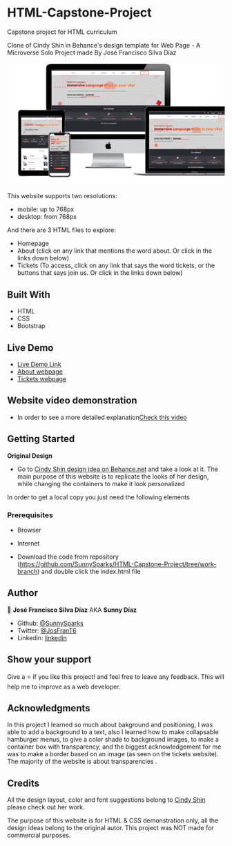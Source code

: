 # HTML-Capstone-Project
Capstone project for HTML curriculum

Clone of Cindy Shin in Behance's design template for Web Page - A Microverse Solo Project made By José Francisco Silva Díaz

![Homepage](App_Screenshot.png)

This website supports two resolutions: 
- mobile: up to 768px
- desktop: from 768px

And there are 3 HTML files to explore:
- Homepage
- About (click on any link that mentions the word about. Or click in the links down below)
- Tickets (To access, click on any link that says the word tickets, or the buttons that says join us. Or click in the links down below)

## Built With

- HTML
- CSS
- Bootstrap

## Live Demo

- [Live Demo Link](https://raw.githack.com/SunnySparks/HTML-Capstone-Project/work-branch/index.html)
- [About webpage](https://raw.githack.com/SunnySparks/HTML-Capstone-Project/work-branch/about.html)
- [Tickets webpage](https://raw.githack.com/SunnySparks/HTML-Capstone-Project/work-branch/tickets.html)

## Website video demonstration

- In order to see a more detailed explanation[Check this video](https://www.loom.com/share/5f188709fefd42b4b381ad9c3f0bfe7f)
## Getting Started

**Original Design**
- Go to [Cindy Shin design idea on Behance.net](https://www.behance.net/gallery/29845175/CC-Global-Summit-2015) and take a look at it. The main purpose of this website is to replicate the looks of her design, while changing the containers to make it look personalized

In order to get a local copy you just need the following elements 

### Prerequisites

- Browser
- Internet

- Download the code from repository (https://github.com/SunnySparks/HTML-Capstone-Project/tree/work-branch) and double click the index.html file


## Author

👤 **José Francisco Silva Díaz** AKA **Sunny Díaz**

- Github: [@SunnySparks](https://github.com/sunnySparks)
- Twitter: [@JosFranT6](https://twitter.com/josfrant6)
- Linkedin: [linkedin](https://www.linkedin.com/in/josé-francisco-silva-díaz-a2a9421a6)



## Show your support

Give a ⭐️ if you like this project! and feel free to leave any feedback. This will help me to improve as a web developer.

## Acknowledgments

In this project I learned so much about bakground and positioning, I was able to add a background to a text, also I learned how to make collapsable hamburger menus, to give a color shade to background images, to make a container box with transparency, and the biggest acknowledgement for me was to make a border based on an image (as seen on the tickets website). The majority of the website is about transparencies . 

## Credits

All the design layout, color and font suggestions belong to [Cindy Shin](https://www.behance.net/adagio07) please check out her work. 

The purpose of this website is for HTML & CSS demonstration only, all the design ideas belong to the original autor. This project was NOT made for commercial purposes.
